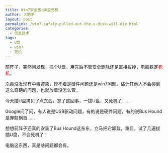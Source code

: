 ```yaml
---
title: Win7安全拔出U盘死机
author: 大肥羊
layout: post
permalink: /win7-safely-pulled-out-the-u-disk-will-die.html
categories:
  - 信息技术
tags:
  - U盘
  - win7
  - 死机
---
```

前阵子，突然间发现，插个U盘，用完后不管安全删除还是直接拔掉，电脑铁定<span style="color: #ff0000;">死机</span>。  


  
杀毒没发现有中毒迹象，摸不着是硬件问题还是win7问题。估计其他人不会碰到这么奇葩的问题，也就放着没怎么管。

今天插U盘拷贝了点东西，忘了这回事，一拔U盘，又死机了……

Google问了问，有人说是USB驱动问题，有的说是硬件问题，有的说Bus Hound是罪魁祸首……

想想前阵子还真的安装了Bus Hound这东东，立马把它卸载，重启，试了几遍拔插U盘，不会死机了！

电脑这东西，真是啥问题都会有。